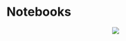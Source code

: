 # Notebooks

<p align="center">
  <img src="https://cdn.jsdelivr.net/gh/521xueweihan/img_logo@main/logo/readme.gif"/>  
</p>


[<ProgressiveImage src="https://github.com/SurendraRedd/Notebooks/blob/main/ThunderClient_APIVscode.ipynb">](/static/buttons/view-in-deepnote.svg)
